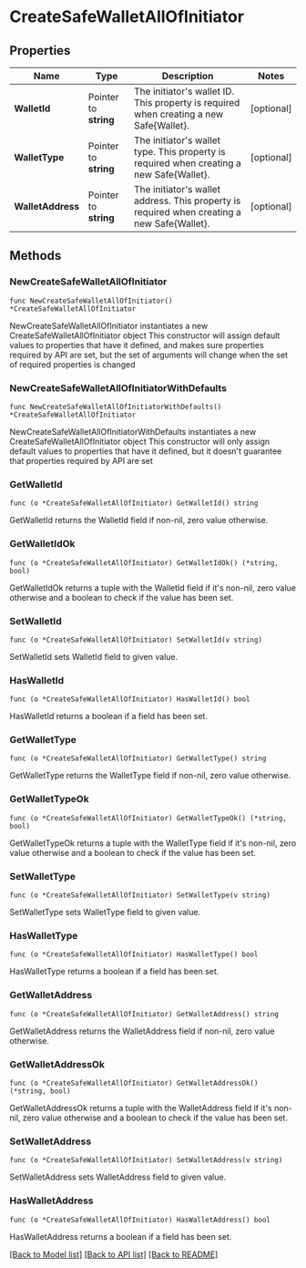 # CreateSafeWalletAllOfInitiator

## Properties

Name | Type | Description | Notes
------------ | ------------- | ------------- | -------------
**WalletId** | Pointer to **string** | The initiator&#39;s wallet ID. This property is required when creating a new Safe{Wallet}. | [optional] 
**WalletType** | Pointer to **string** | The initiator&#39;s wallet type. This property is required when creating a new Safe{Wallet}. | [optional] 
**WalletAddress** | Pointer to **string** | The initiator&#39;s wallet address. This property is required when creating a new Safe{Wallet}. | [optional] 

## Methods

### NewCreateSafeWalletAllOfInitiator

`func NewCreateSafeWalletAllOfInitiator() *CreateSafeWalletAllOfInitiator`

NewCreateSafeWalletAllOfInitiator instantiates a new CreateSafeWalletAllOfInitiator object
This constructor will assign default values to properties that have it defined,
and makes sure properties required by API are set, but the set of arguments
will change when the set of required properties is changed

### NewCreateSafeWalletAllOfInitiatorWithDefaults

`func NewCreateSafeWalletAllOfInitiatorWithDefaults() *CreateSafeWalletAllOfInitiator`

NewCreateSafeWalletAllOfInitiatorWithDefaults instantiates a new CreateSafeWalletAllOfInitiator object
This constructor will only assign default values to properties that have it defined,
but it doesn't guarantee that properties required by API are set

### GetWalletId

`func (o *CreateSafeWalletAllOfInitiator) GetWalletId() string`

GetWalletId returns the WalletId field if non-nil, zero value otherwise.

### GetWalletIdOk

`func (o *CreateSafeWalletAllOfInitiator) GetWalletIdOk() (*string, bool)`

GetWalletIdOk returns a tuple with the WalletId field if it's non-nil, zero value otherwise
and a boolean to check if the value has been set.

### SetWalletId

`func (o *CreateSafeWalletAllOfInitiator) SetWalletId(v string)`

SetWalletId sets WalletId field to given value.

### HasWalletId

`func (o *CreateSafeWalletAllOfInitiator) HasWalletId() bool`

HasWalletId returns a boolean if a field has been set.

### GetWalletType

`func (o *CreateSafeWalletAllOfInitiator) GetWalletType() string`

GetWalletType returns the WalletType field if non-nil, zero value otherwise.

### GetWalletTypeOk

`func (o *CreateSafeWalletAllOfInitiator) GetWalletTypeOk() (*string, bool)`

GetWalletTypeOk returns a tuple with the WalletType field if it's non-nil, zero value otherwise
and a boolean to check if the value has been set.

### SetWalletType

`func (o *CreateSafeWalletAllOfInitiator) SetWalletType(v string)`

SetWalletType sets WalletType field to given value.

### HasWalletType

`func (o *CreateSafeWalletAllOfInitiator) HasWalletType() bool`

HasWalletType returns a boolean if a field has been set.

### GetWalletAddress

`func (o *CreateSafeWalletAllOfInitiator) GetWalletAddress() string`

GetWalletAddress returns the WalletAddress field if non-nil, zero value otherwise.

### GetWalletAddressOk

`func (o *CreateSafeWalletAllOfInitiator) GetWalletAddressOk() (*string, bool)`

GetWalletAddressOk returns a tuple with the WalletAddress field if it's non-nil, zero value otherwise
and a boolean to check if the value has been set.

### SetWalletAddress

`func (o *CreateSafeWalletAllOfInitiator) SetWalletAddress(v string)`

SetWalletAddress sets WalletAddress field to given value.

### HasWalletAddress

`func (o *CreateSafeWalletAllOfInitiator) HasWalletAddress() bool`

HasWalletAddress returns a boolean if a field has been set.


[[Back to Model list]](../README.md#documentation-for-models) [[Back to API list]](../README.md#documentation-for-api-endpoints) [[Back to README]](../README.md)


